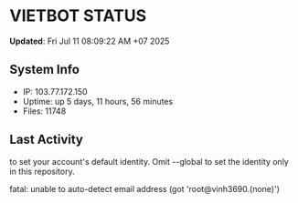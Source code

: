# VIETBOT STATUS
**Updated**: Fri Jul 11 08:09:22 AM +07 2025

## System Info
- IP: 103.77.172.150
- Uptime: up 5 days, 11 hours, 56 minutes
- Files: 11748

## Last Activity

to set your account's default identity.
Omit --global to set the identity only in this repository.

fatal: unable to auto-detect email address (got 'root@vinh3690.(none)')
